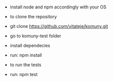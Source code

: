#

* install node and npm accordingly with your OS

* to clone the repository

- git clone https://github.com/vitateje/komuny.git

* go to komuny-test folder

* install dependecies

- run: npm install

* to run the tests

- run: npm test
